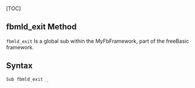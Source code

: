 [TOC]
## fbmld_exit Method

`fbmld_exit` Is a global sub within the MyFbFramework, part of the freeBasic framework.
## Syntax

```freeBasic
Sub fbmld_exit _
```


